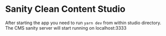 # Sanity Clean Content Studio

After starting the app you need to run
```yarn dev```
from within studio directory.
The CMS sanity server will start running on localhost:3333
